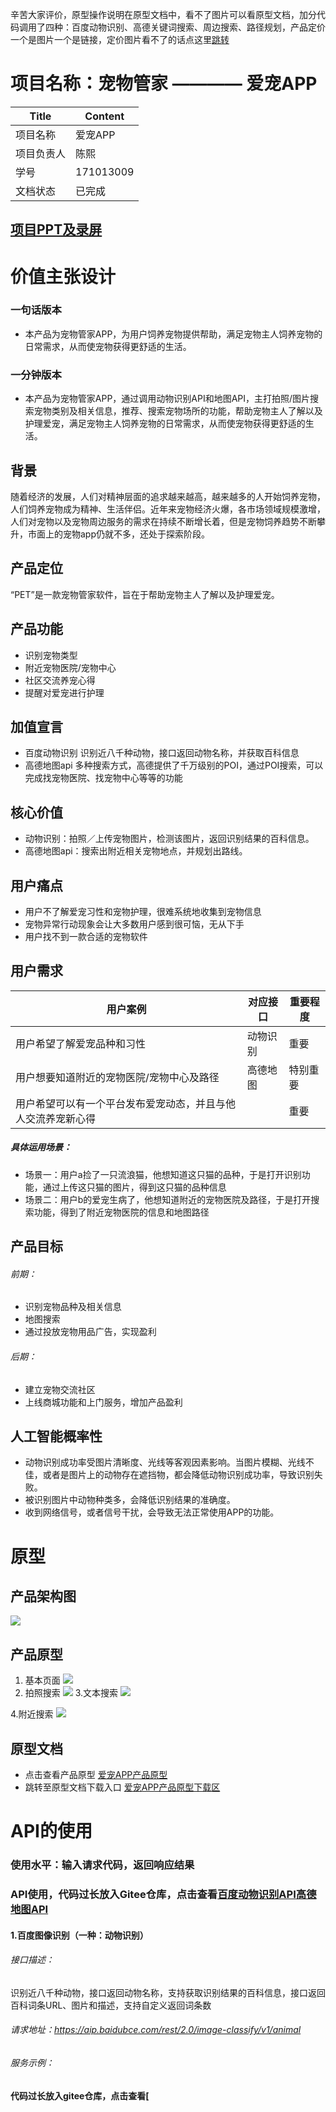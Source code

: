 辛苦大家评价，原型操作说明在原型文档中，看不了图片可以看原型文档，加分代码调用了四种：百度动物识别、高德关键词搜索、周边搜索、路径规划，产品定价一个是图片一个是链接，定价图片看不了的话点这里[跳转](https://www.jianshu.com/p/8b3d577ba9f3)
# 项目名称：宠物管家 ———— 爱宠APP

| Title | Content |
| --- | --- |
|项目名称|爱宠APP|
|项目负责人|陈熙|
|学号|171013009|
|文档状态| 已完成|

## [项目PPT及录屏](https://github.com/HEEya-pol/api_ppt)
# 价值主张设计
### 一句话版本
- 本产品为宠物管家APP，为用户饲养宠物提供帮助，满足宠物主人饲养宠物的日常需求，从而使宠物获得更舒适的生活。

### 一分钟版本
- 本产品为宠物管家APP，通过调用动物识别API和地图API，主打拍照/图片搜索宠物类别及相关信息，推荐、搜索宠物场所的功能，帮助宠物主人了解以及护理爱宠，满足宠物主人饲养宠物的日常需求，从而使宠物获得更舒适的生活。
## 背景
随着经济的发展，人们对精神层面的追求越来越高，越来越多的人开始饲养宠物，人们饲养宠物成为精神、生活伴侣。近年来宠物经济火爆，各市场领域规模激增，人们对宠物以及宠物周边服务的需求在持续不断增长着，但是宠物饲养趋势不断攀升，市面上的宠物app仍就不多，还处于探索阶段。
## 产品定位
“PET”是一款宠物管家软件，旨在于帮助宠物主人了解以及护理爱宠。
## 产品功能
- 识别宠物类型
- 附近宠物医院/宠物中心
- 社区交流养宠心得
- 提醒对爱宠进行护理
## 加值宣言
- 百度动物识别
识别近八千种动物，接口返回动物名称，并获取百科信息
- 高德地图api
多种搜索方式，高德提供了千万级别的POI，通过POI搜索，可以完成找宠物医院、找宠物中心等等的功能
## 核心价值
-  动物识别：拍照／上传宠物图片，检测该图片，返回识别结果的百科信息。
- 高德地图api：搜索出附近相关宠物地点，并规划出路线。
## 用户痛点
- 用户不了解爱宠习性和宠物护理，很难系统地收集到宠物信息
- 宠物异常行动现象会让大多数用户感到很可恼，无从下手
- 用户找不到一款合适的宠物软件
## 用户需求		
| 用户案例| 对应接口|   重要程度|
| --- | --- |--- |
| 用户希望了解爱宠品种和习性| 动物识别|重要|
| 用户想要知道附近的宠物医院/宠物中心及路径| 高德地图|  特别重要|
| 用户希望可以有一个平台发布爱宠动态，并且与他人交流养宠新心得|    | 重要|
##### 具体运用场景：
- 场景一：用户a捡了一只流浪猫，他想知道这只猫的品种，于是打开识别功能，通过上传这只猫的图片，得到这只猫的品种信息
- 场景二：用户b的爱宠生病了，他想知道附近的宠物医院及路径，于是打开搜索功能，得到了附近宠物医院的信息和地图路径
## 产品目标
###### 前期：
- 识别宠物品种及相关信息
- 地图搜索
- 通过投放宠物用品广告，实现盈利
###### 后期：
- 建立宠物交流社区
- 上线商城功能和上门服务，增加产品盈利
## 人工智能概率性
- 动物识别成功率受图片清晰度、光线等客观因素影响。当图片模糊、光线不佳，或者是图片上的动物存在遮挡物，都会降低动物识别成功率，导致识别失败。
- 被识别图片中动物种类多，会降低识别结果的准确度。
- 收到网络信号，或者信号干扰，会导致无法正常使用APP的功能。

# 原型
## 产品架构图
![ ](images/架构.png)
## 产品原型
1. 基本页面
![ ](images/基本页面.jpg)
2. 拍照搜索
![ ](images/拍照搜索.png)
3.文本搜索
![ ](images/文本搜索.png)

4.附近搜索
![](images/附近.png)
## 原型文档
- 点击查看产品原型          [爱宠APP产品原型](https://heeya-pol.github.io/aichong_axure/)
- 跳转至原型文档下载入口     [爱宠APP产品原型下载区](https://github.com/HEEya-pol/aichong_axure)
# API的使用
### 使用水平：输入请求代码，返回响应结果
### API使用，代码过长放入Gitee仓库，点击查看[百度动物识别API](https://gitee.com/ALYFUxixi/apiapi_final_code/blob/master/%E6%8B%8D%E7%85%A7%E6%90%9C%E7%B4%A2.md)[高德地图API](https://gitee.com/ALYFUxixi/apiapi_final_code/blob/master/%E9%99%84%E8%BF%91%E5%9C%BA%E6%89%80%E4%BB%A3%E7%A0%81.md)
#### 1.百度图像识别（一种：动物识别）
###### 接口描述：
识别近八千种动物，接口返回动物名称，支持获取识别结果的百科信息，接口返回百科词条URL、图片和描述，支持自定义返回词条数
###### 请求地址：https://aip.baidubce.com/rest/2.0/image-classify/v1/animal
###### 服务示例：
#### 代码过长放入gitee仓库，点击查看[
